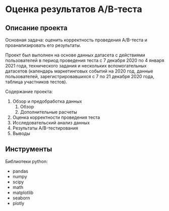 # Оценка результатов А/B-теста

## Описание проекта

Основная задача: оценить корректность проведения А/B-теста и проанализировать его результаты.

Проект был выполнен на основе данных датасета с действиями пользователей в период проведения теста с 7 декабря 2020 по 4 января 2021 года, технического задания и нескольких вспомогательных датасетов 
(календарь маркетинговых событий на 2020 год, данные пользователей, зарегистрировавшихся с 7 по 21 декабря 2020 года, таблица участников тестов).

Содержание проекта:
1. Обзор и предобработка данных
    1. Обзор
    1. Дополнительные расчеты
2. Оценка корректности проведения теста
3. Исследовательский анализ данных
4. Результаты A/B-тестирования
5. Выводы

## Инструменты
Библиотеки python:
- pandas
- numpy
- scipy
- math
- matplotlib
- seaborn
- plotly
